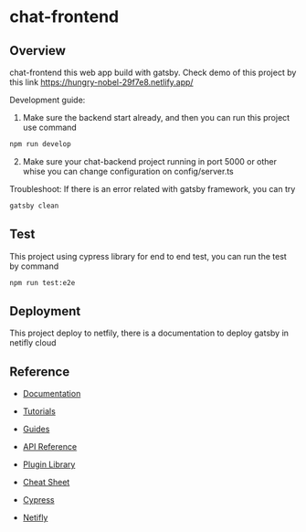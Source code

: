 # chat-frontend

## Overview

chat-frontend this web app build with gatsby.
Check demo of this project by this link https://hungry-nobel-29f7e8.netlify.app/

Development guide:

1. Make sure the backend start already, and then you can run this project use command

```bash
npm run develop
```

2. Make sure your chat-backend project running in port 5000 or other whise you can change configuration on config/server.ts

Troubleshoot:
If there is an error related with gatsby framework, you can try

```bash
gatsby clean
```

## Test

This project using cypress library for end to end test, you can run the test by command

```bash
npm run test:e2e
```

## Deployment

This project deploy to netfily, there is a documentation to deploy gatsby in netifly cloud

## Reference

- [Documentation](https://www.gatsbyjs.com/docs/?utm_source=starter&utm_medium=readme&utm_campaign=minimal-starter)

- [Tutorials](https://www.gatsbyjs.com/tutorial/?utm_source=starter&utm_medium=readme&utm_campaign=minimal-starter)

- [Guides](https://www.gatsbyjs.com/tutorial/?utm_source=starter&utm_medium=readme&utm_campaign=minimal-starter)

- [API Reference](https://www.gatsbyjs.com/docs/api-reference/?utm_source=starter&utm_medium=readme&utm_campaign=minimal-starter)

- [Plugin Library](https://www.gatsbyjs.com/plugins?utm_source=starter&utm_medium=readme&utm_campaign=minimal-starter)

- [Cheat Sheet](https://www.gatsbyjs.com/docs/cheat-sheet/?utm_source=starter&utm_medium=readme&utm_campaign=minimal-starter)

- [Cypress](https://docs.cypress.io/guides/overview/why-cypress)

- [Netifly](https://www.netlify.com/blog/2016/02/24/a-step-by-step-guide-gatsby-on-netlify/)
